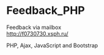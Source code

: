 # Feedback_PHP
Feedback via mailbox  
http://f0730730.xsph.ru/  

PHP, Ajax, JavaScript and Bootstrap
